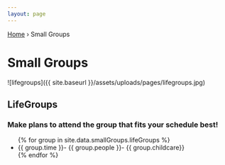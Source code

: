 ```yaml
---
layout: page
---
```


<p id="breadcrumbs">
	<a href="{{ site.baseurl }}/">Home</a> &rsaquo; Small Groups
</p>

# Small Groups

![lifegroups]({{ site.baseurl }}/assets/uploads/pages/lifegroups.jpg)

## LifeGroups

### Make plans to attend the group that fits your schedule best!

<ul>
{% for group in site.data.smallGroups.lifeGroups %}
	<li>{{ group.time }}- {{ group.people }}- {{ group.childcare}}</li>
{% endfor %}
</ul>
